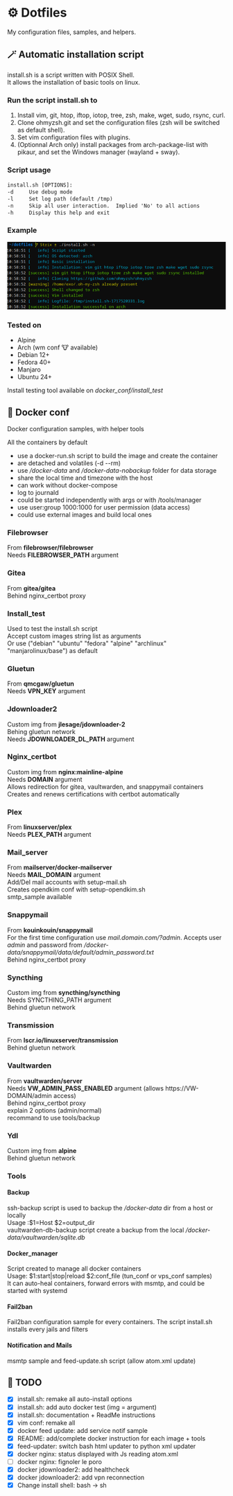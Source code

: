 # ⚙️ Dotfiles
My configuration files, samples, and helpers.

## 🪄 Automatic installation script

install.sh is a script written with POSIX Shell.\
It allows the installation of basic tools on linux.

### Run the script install.sh to
1. Install vim, git, htop, iftop, iotop, tree, zsh, make, wget, sudo, rsync, curl.
2. Clone ohmyzsh.git and set the configuration files (zsh will be switched as default shell).
3. Set vim configuration files with plugins.
4. (Optionnal Arch only) install packages from arch-package-list with pikaur, and set the Windows manager (wayland + sway).

### Script usage
```
install.sh [OPTIONS]:
-d     Use debug mode
-l     Set log path (default /tmp)
-n     Skip all user interaction.  Implied 'No' to all actions
-h     Display this help and exit
```

### Example
![script_execution_sample](sample.png)

### Tested on
* Alpine
* Arch (wm conf 🐮 available)
* Debian 12+
* Fedora 40+
* Manjaro
* Ubuntu 24+

Install testing tool available on *docker_conf/install_test*

## 🐳 Docker conf

Docker configuration samples, with helper tools

All the containers by default
* use a docker-run.sh script to build the image and create the container
* are detached and volatiles (-d --rm)
* use */docker-data* and */docker-data-nobackup* folder for data storage
* share the local time and timezone with the host
* can work without docker-compose
* log to journald
* could be started independently with args or with /tools/manager
* use user:group 1000:1000 for user permission (data access)
* could use external images and build local ones

### Filebrowser
From **filebrowser/filebrowser**\
Needs **FILEBROWSER_PATH** argument

### Gitea
From **gitea/gitea**\
Behind nginx_certbot proxy

### Install_test
Used to test the install.sh script \
Accept custom images string list as arguments\
Or use ("debian" "ubuntu" "fedora" "alpine" "archlinux" "manjarolinux/base") as default

### Gluetun
From **qmcgaw/gluetun**\
Needs **VPN_KEY** argument

### Jdownloader2
Custom img from **jlesage/jdownloader-2**\
Behing gluetun network\
Needs **JDOWNLOADER_DL_PATH** argument

### Nginx_certbot
Custom img from **nginx:mainline-alpine**\
Needs **DOMAIN** argument\
Allows redirection for gitea, vaultwarden, and snappymail containers\
Creates and renews certifications with certbot automatically

### Plex
From **linuxserver/plex**\
Needs **PLEX_PATH** argument

### Mail_server
From **mailserver/docker-mailserver**\
Needs **MAIL_DOMAIN** argument\
Add/Del mail accounts with setup-mail.sh\
Creates opendkim conf with setup-opendkim.sh\
smtp_sample available

### Snappymail
From **kouinkouin/snappymail**\
For the first time configuration use *mail.domain.com/?admin*. Accepts user *admin* and password from */docker-data/snappymail/_data_/_default_/admin_password.txt*\
Behind nginx_certbot proxy

### Syncthing
Custom img from **syncthing/syncthing**\
Needs SYNCTHING_PATH argument\
Behind gluetun network

### Transmission
From **lscr.io/linuxserver/transmission**\
Behind gluetun network

### Vaultwarden
From **vaultwarden/server**\
Needs **VW_ADMIN_PASS_ENABLED** argument (allows https://VW-DOMAIN/admin access)\
Behind nginx_certbot proxy\
explain 2 options (admin/normal)\
recommand to use tools/backup

### Ydl
Custom img from **alpine**\
Behind gluetun network

### Tools

#### Backup
ssh-backup script is used to backup the */docker-data* dir from a host or locally\
Usage :$1=Host $2=output_dir\
vaultwarden-db-backup script create a backup from the local */docker-data/vaultwarden/sqlite.db*

#### Docker_manager
Script created to manage all docker containers\
Usage: $1:start|stop|reload $2:conf_file (tun_conf or vps_conf samples)\
It can auto-heal containers, forward errors with msmtp, and could be started with systemd

#### Fail2ban
Fail2ban configuration sample for every containers. The script install.sh installs every jails and filters

#### Notification and Mails
msmtp sample and feed-update.sh script (allow atom.xml update)


## 📝 TODO
- [x] install.sh: remake all auto-install options
- [x] install.sh: add auto docker test (img = argument)
- [x] install.sh: documentation + ReadMe instructions
- [x] vim conf: remake all
- [x] docker feed update: add service notif sample
- [x] README: add/complete docker instruction for each image + tools
- [x] feed-updater: switch bash html updater to python xml updater
- [x] docker nginx: status displayed with Js reading atom.xml
- [ ] docker nginx: fignoler le poro
- [x] docker jdownloader2: add healthcheck
- [x] docker jdownloader2: add vpn reconnection
- [x] Change install shell: bash -> sh
